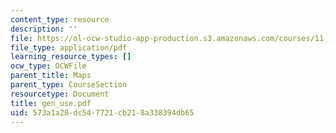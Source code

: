 ```yaml
---
content_type: resource
description: ''
file: https://ol-ocw-studio-app-production.s3.amazonaws.com/courses/11-332j-urban-design-fall-2003/573a1a28dc547721cb218a338394db65_gen_use.pdf
file_type: application/pdf
learning_resource_types: []
ocw_type: OCWFile
parent_title: Maps
parent_type: CourseSection
resourcetype: Document
title: gen_use.pdf
uid: 573a1a28-dc54-7721-cb21-8a338394db65
---
```

